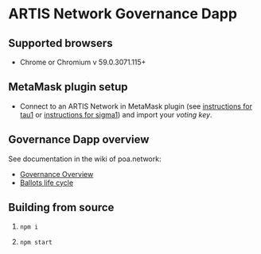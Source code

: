 # ARTIS Network Governance Dapp

## Supported browsers

* Chrome or Chromium v 59.0.3071.115+

## MetaMask plugin setup

* Connect to an ARTIS Network in MetaMask plugin (see [instructions for tau1](https://github.com/lab10-coop/tau1#use-with-metamask) or [instructions for sigma1](https://github.com/lab10-coop/sigma1#use-with-metamask)) and import your _voting key_.

## Governance Dapp overview

See documentation in the wiki of poa.network: 
* [Governance Overview](https://github.com/poanetwork/wiki/wiki/Governance-Overview)
* [Ballots life cycle](https://github.com/poanetwork/wiki/wiki/Ballots-Overview.-Life-cycle-and-limits)

## Building from source

1) `npm i`

2) `npm start`